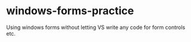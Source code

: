 # windows-forms-practice
Using windows forms without letting VS write any code for form controls etc.
